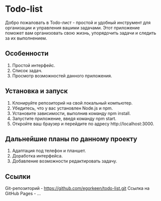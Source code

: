 # Todo-list

Добро пожаловать в Todo-лист - простой и удобный инструмент для организации и управления вашими задачами. Этот приложение поможет вам организовать свою жизнь, упорядочить задачи и следить за их выполнением.

## Особенности

1. Простой интерфейс.
2. Список задач.
3. Просмотр возможностей данного приложения.

## Установка и запуск

1. Клонируйте репозиторий на свой локальный компьютер.
2. Убедитесь, что у вас установлен Node.js и npm.
3. Установите зависимости, выполнив команду npm install.
4. Запустите приложение, введя команду npm start.
5. Откройте ваш браузер и перейдите по адресу http://localhost:3000.

## Дальнейшие планы по данному проекту

1. Адаптация под телефон и планшет.
2. Доработка интерфейса.
3. Добавление возможности редактировать задачу.

## Ссылки

Git-репозиторий - https://github.com/egorkeen/todo-list.git
Ссылка на GitHub Pages - ...